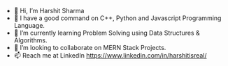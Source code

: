 - 👋 Hi, I’m Harshit Sharma
- 👀 I have a good command on C++, Python and Javascript Programming Language.
- 🌱 I’m currently learning Problem Solving using Data Structures & Algorithms.
- 💞️ I’m looking to collaborate on MERN Stack Projects.
- 📫 Reach me at LinkedIn https://www.linkedin.com/in/harshitisreal/

<!---
harshit-dotcom/harshit-dotcom is a ✨ special ✨ repository because its `README.md` (this file) appears on your GitHub profile.
You can click the Preview link to take a look at your changes.
--->
